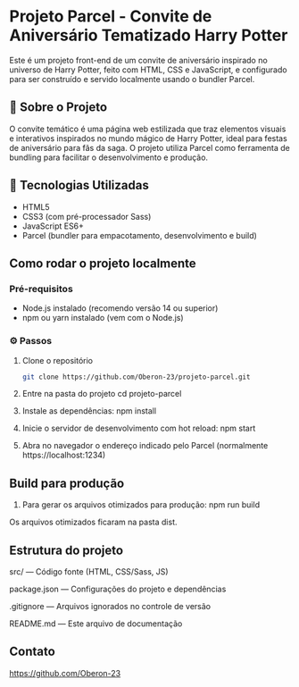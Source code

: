 # Projeto Parcel - Convite de Aniversário Tematizado Harry Potter

Este é um projeto front-end de um convite de aniversário inspirado no universo de Harry Potter, feito com HTML, CSS e JavaScript, e configurado para ser construído e servido localmente usando o bundler Parcel.

## 🚀 Sobre o Projeto

O convite temático é uma página web estilizada que traz elementos visuais e interativos inspirados no mundo mágico de Harry Potter, ideal para festas de aniversário para fãs da saga. O projeto utiliza Parcel como ferramenta de bundling para facilitar o desenvolvimento e produção.

## 📌 Tecnologias Utilizadas

- HTML5
- CSS3 (com pré-processador Sass)
- JavaScript ES6+
- Parcel (bundler para empacotamento, desenvolvimento e build)

## Como rodar o projeto localmente

### Pré-requisitos

- Node.js instalado (recomendo versão 14 ou superior)
- npm ou yarn instalado (vem com o Node.js)

### ⚙️ Passos

1. Clone o repositório  
   ```bash
   git clone https://github.com/Oberon-23/projeto-parcel.git

2. Entre na pasta do projeto
   cd projeto-parcel

3. Instale as dependências:
   npm install

4. Inicie o servidor de desenvolvimento com hot reload:
   npm start

5. Abra no navegador o endereço indicado pelo Parcel (normalmente https://localhost:1234)

## Build para produção

1. Para gerar os arquivos otimizados para produção:
   npm run build

Os arquivos otimizados ficaram na pasta dist.

## Estrutura do projeto

src/ — Código fonte (HTML, CSS/Sass, JS)

package.json — Configurações do projeto e dependências

.gitignore — Arquivos ignorados no controle de versão

README.md — Este arquivo de documentação

## Contato

https://github.com/Oberon-23
